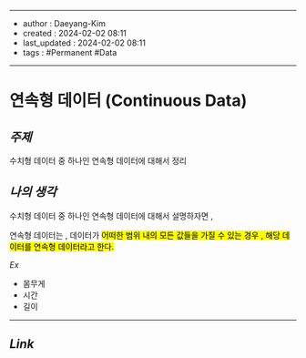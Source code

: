 
---
- author : Daeyang-Kim
- created : 2024-02-02 08:11
- last_updated : 2024-02-02 08:11
- tags : #Permanent #Data
---

# 연속형 데이터 (Continuous Data)

## *주제*

수치형 데이터 중 하나인 연속형 데이터에 대해서 정리

## *나의 생각*

수치형 데이터 중 하나인 연속형 데이터에 대해서 설명하자면 ,

연속형 데이터는 , 데이터가 <mark>어떠한 범위 내의 모든 값들을 가질 수 있는 경우 , 해당 데이터를 연속형 데이터라고 한다.</mark>

_Ex_
- 몸무게
- 시간
- 길이

---

## *Link*